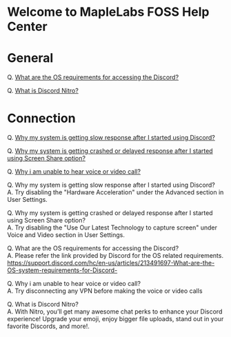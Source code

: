 # Welcome to MapleLabs FOSS Help Center

# General

Q. [ What are the OS requirements for accessing the Discord? ](#question3)

Q. [ What is Discord Nitro? ](#question5)


# Connection


Q. [ Why my system is getting slow response after I started using Discord?  ](#question1)

Q. [ Why my system is getting crashed or delayed response after I started using  Screen Share option? ](#question2)

Q. [ Why i am unable to hear voice or video call? ](#question4)


<a name="question1"></a>
Q. Why my system is getting slow response after I started using Discord? \
A. Try disabling the "Hardware Acceleration" under the Advanced section in User Settings.

<a name="question2"></a>
Q. Why my system is getting crashed or delayed response after I started using  Screen Share option? \
A. Try disabling the "Use Our Latest Technology to capture screen" under Voice and Video section in User Settings.

<a name="question3"></a>
Q. What are the OS requirements for accessing the Discord? \
A. Please refer the link provided by Discord for the OS related requirements.
https://support.discord.com/hc/en-us/articles/213491697-What-are-the-OS-system-requirements-for-Discord-


<a name="question4"></a>
Q. Why i am unable to hear voice or video call? \
A. Try disconnecting any VPN before making the voice or video calls

<a name="question5"></a>
Q. What is Discord Nitro? \
A. With Nitro, you’ll get many awesome chat perks to enhance your Discord experience! Upgrade your emoji, enjoy bigger file uploads, stand out in your favorite Discords, and more!.
